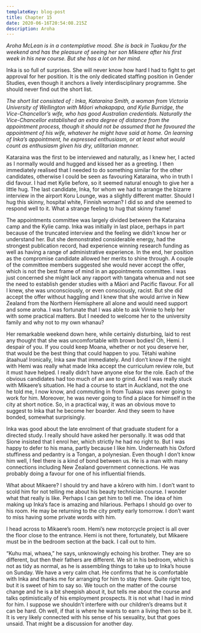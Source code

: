 ```yaml
---
templateKey: blog-post
title: Chapter 15
date: 2020-06-16T20:54:08.215Z
description: Aroha
---
```

*Aroha McLean is in a contemplative mood. She is back in Tuakau for the weekend and has the pleasure of seeing her son Mikaere after his first week in his new course. But she has a lot on her mind.*

Inka is so full of surprises. She will never know how hard I had to fight to get approval for her position. It is the only dedicated staffing position in Gender Studies, even though it anchors a lively interdisciplinary programme. She should never find out the short list.

*The short list consisted of : Inka, Kataraina Smith, a woman from Victoria University of Wellington with Māori whakapapa, and Kylie Burridge, the Vice-Chancellor’s wife, who has good Australian credentials. Naturally the Vice-Chancellor established an extra degree of distance from the appointment process, though it should not be assumed that he favoured the appointment of his wife, whatever he might have said at home. On learning of Inka’s appointment, he expressed enthusiasm, or at least what would count as enthusiasm given his dry, utilitarian manner.*

Kataraina was the first to be interviewed and naturally, as I knew her, I acted as I normally would and hugged and kissed her as a greeting. I then immediately realised that I needed to do something similar for the other candidates, otherwise I could be seen as favouring Kataraina, who in truth I did favour. I had met Kylie before, so it seemed natural enough to give her a little hug. The last candidate, Inka, for whom we had to arrange the bizarre interview in the airport Koru Lounge, was a slightly different matter. Should I hug this skinny, hospital white, Finnish woman? I did so and she seemed to respond well to it. What a strange feeling to hug that skinny frame!

The appointments committee was largely divided between the Kataraina camp and the Kylie camp. Inka was initially in last place, perhaps in part because of the truncated interview and the feeling we didn’t know her or understand her. But she demonstrated considerable energy, had the strongest publication record, had experience winning research funding as well as having a range of administrative experience. In the end, her position as the compromise candidate allowed her merits to shine through. A couple of the committee members suggested she would never accept the offer, which is not the best frame of mind in an appointments committee. I was just concerned she might lack any rapport with tangata whenua and not see the need to establish gender studies with a Māori and Pacific flavour. For all I knew, she was unconsciously, or even consciously, racist. But she did accept the offer without haggling and I knew that she would arrive in New Zealand from the Northern Hemisphere all alone and would need support and some aroha. I was fortunate that I was able to ask Vinnie to help her with some practical matters. But I needed to welcome her to the university family and why not to my own whanau?

Her remarkable weekend down here, while certainly disturbing, laid to rest any thought that she was uncomfortable with brown bodies! Oh, Hemi. I despair of you. If you could keep Moana, whether or not you deserve her, that would be the best thing that could happen to you. Tētahi wahine ātaahua! Ironically, Inka saw that immediately. And I don’t know if the night with Hemi was really what made Inka accept the curriculum review role, but it must have helped. I really didn’t have anyone else for the role. Each of the obvious candidates had too much of an axe to grind. And I was really stuck with Mikaere’s situation. He had a course to start in Auckland, not the one he told me, I now know, and commuting in from Tuakau was never going to work for him. Moreover, he was never going to find a place for himself in the city at short notice. So, in a practical way, it was an obvious move to suggest to Inka that he become her boarder. And they seem to have bonded, somewhat surprisingly.

Inka was good about the late enrolment of that graduate student for a directed study. I really should have asked her personally. It was odd that Sione insisted that I enrol her, which strictly he had no right to. But I was happy to defer to his mana, partly because I like him. Underneath his Oxford stuffiness and pedantry is a Tongan, a polynesian. Even though I don’t know him well, I feel there is a kind of bond between us. He is a man with many connections including New Zealand government connections. He was probably doing a favour for one of his influential friends.

What about Mikaere? I should try and have a kōrero with him. I don’t want to scold him for not telling me about his beauty technician course. I wonder what that really is like. Perhaps I can get him to tell me. The idea of him making up Inka’s face is amazing and hilarious. Perhaps I should go over to his room. He may be returning to the city pretty early tomorrow. I don’t want to miss having some private words with him.

I head across to Mikaere’s room. Hemi’s new motorcycle project is all over the floor close to the entrance. Hemi is not there, fortunately, but Mikaere must be in the bedroom section at the back. I call out to him.

“Kuhu mai, whaea,” he says, unknowingly echoing his brother. They are so different, but then their fathers are different. We sit in his bedroom, which is not as tidy as normal, as he is assembling things to take up to Inka’s house on Sunday. We have a very calm chat. He confirms that he is comfortable with Inka and thanks me for arranging for him to stay there. Quite right too, but it is sweet of him to say so. We touch on the matter of the course change and he is a bit sheepish about it, but tells me about the course and talks optimistically of his employment prospects. It is not what I had in mind for him. I suppose we shouldn’t interfere with our children’s dreams but it can be hard. Oh well, if that is where he wants to earn a living then so be it. It is very likely connected with his sense of his sexuality, but that goes unsaid. That might be a discussion for another day.